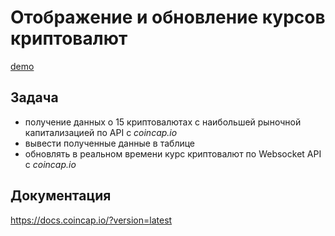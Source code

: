 # Отображение и обновление курсов криптовалют

[demo](https://po2vd.codesandbox.io/)

## Задача
* получение данных о 15 криптовалютах с наибольшей рыночной капитализацией по API с *coincap.io*
* вывести полученные данные в таблице
* обновлять в реальном времени курс криптовалют по Websocket API с *coincap.io*

## Документация

https://docs.coincap.io/?version=latest
